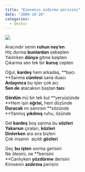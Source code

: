 ```yaml
---
title: "Kimsenin azdırma perisini"
date: "2009-10-20"
categories: 
  - Destur
---
```


![](../uploads/image/peri.jpg)

Aracındır senin **ruhun neş’en**  
Hiç durma **bunlardan** sebeplen  
Yıkılırken **dünya** gitme kalpten  
Çıkarma sen tek bir **kuruş** cepten

Oğul, **kardeş** hem arkadaş, **bacı  
**Sanma **cümlesi** sana duacı  
**Anlayınca** bu işler çok acı  
**Sen de** atacaksın baştan **tacı**

**Gördün** mü bir tek kul **yeryüzünde  
**Hem işin **eğrisi,** hem düzünde  
**Duracak** mı sanırsın **sözünde  
**Yanmış **yıkılmış** ruhu, özünde

Gel **kardeş** boş sanma bu **sözleri  
Yakarsın** çıraları, **közleri  
Dinlerken** ara sıra bizleri  
Çok insanın  açıldı **gözleri**

Geç **bu işten** sorma gerisini  
Ne ötesini, ne **berisini  
**Canlıyken **yüzdürme** derisini  
Kimsenin **azdırma** perisini
